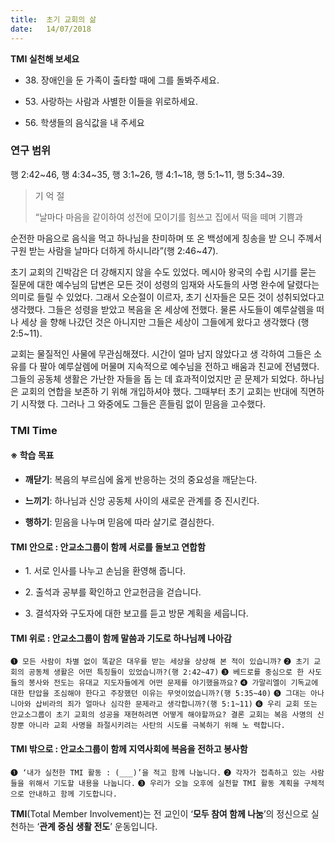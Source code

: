 ```yaml
---
title:  초기 교회의 삶
date:   14/07/2018
---
```


**TMI 실천해 보세요**

- 38\. 장애인을 둔 가족이 출타할 때에 그를 돌봐주세요.

- 53\. 사랑하는 사람과 사별한 이들을 위로하세요.

- 56\. 학생들의 음식값을 내 주세요

### 연구 범위 
행 2:42~46, 행 4:34~35, 행 3:1~26, 행 4:1~18, 행 5:1~11, 행 5:34~39.

> <p>기 억 절</p>
>  “날마다 마음을 같이하여 성전에 모이기를 힘쓰고 집에서 떡을 떼며 기쁨과
   순전한 마음으로 음식을 먹고 하나님을 찬미하며 또 온 백성에게 칭송을 받
   으니 주께서 구원 받는 사람을 날마다 더하게 하시니라”(행 2:46~47).

초기 교회의 긴박감은 더 강해지지 않을 수도 있었다. 메시아 왕국의
수립 시기를 묻는 질문에 대한 예수님의 답변은 모든 것이 성령의 임재와
사도들의 사명 완수에 달렸다는 의미로 들릴 수 있었다. 그래서 오순절이
이르자, 초기 신자들은 모든 것이 성취되었다고 생각했다. 그들은 성령을
받았고 복음을 온 세상에 전했다. 물론 사도들이 예루살렘을 떠나 세상
을 향해 나갔던 것은 아니지만 그들은 세상이 그들에게 왔다고 생각했다
(행 2:5~11).

교회는 물질적인 사물에 무관심해졌다. 시간이 얼마 남지 않았다고 생
각하여 그들은 소유를 다 팔아 예루살렘에 머물며 지속적으로 예수님을
전하고 배움과 친교에 전념했다. 그들의 공동체 생활은 가난한 자들을 돕
는 데 효과적이었지만 곧 문제가 되었다. 하나님은 교회의 연합을 보존하
기 위해 개입하셔야 했다. 그때부터 초기 교회는 반대에 직면하기 시작했
다. 그러나 그 와중에도 그들은 흔들림 없이 믿음을 고수했다. 

### TMI Time

#### ※ 학습 목표

- **깨닫기**: 복음의 부르심에 옳게 반응하는 것의 중요성을
깨닫는다.

- **느끼기**: 하나님과 신앙 공동체 사이의 새로운 관계를 증
  진시킨다.

- **행하기**: 믿음을 나누며 믿음에 따라 살기로 결심한다.

#### TMI 안으로 : 안교소그룹이 함께 서로를 돌보고 연합함

- 1\. 서로 인사를 나누고
손님을 환영해 줍니다.

- 2\. 출석과 공부를 확인하고
안교헌금을 걷습니다.

- 3\. 결석자와 구도자에
대한 보고를 듣고
방문 계획을 세웁니다.

#### TMI 위로 : 안교소그룹이 함께 말씀과 기도로 하나님께 나아감

`➊ 모든 사람이 차별 없이 똑같은 대우를 받는 세상을 상상해 본 적이 있습니까?`
`➋ 초기 교회의 공동체 생활은 어떤 특징들이 있었습니까?(행 2:42~47)`
`➌ 베드로를 중심으로 한 사도들의 봉사와 전도는 유대교 지도자들에게 어떤 문제를 야기했을까요?`
`➍ 가말리엘이 기독교에 대한 탄압을 조심해야 한다고 주장했던 이유는 무엇이었습니까?(행
5:35~40)`
`➎ 그대는 아나니아와 삽비라의 죄가 얼마나 심각한 문제라고 생각합니까?(행 5:1~11)`
`➏ 우리 교회 또는 안교소그룹이 초기 교회의 성공을 재현하려면 어떻게 해야할까요?
결론 교회는 복음 사명의 신장뿐 아니라 교회 사명을 좌절시키려는 사탄의 시도를 극복하기 위해 노
력합니다.`

#### TMI 밖으로 : 안교소그룹이 함께 지역사회에 복음을 전하고 봉사함

`➊ ‘내가 실천한 TMI 활동 : (___)’을 적고 함께 나눕니다.`
`➋ 각자가 접촉하고 있는 사람들을 위해서 기도할 내용을 나눕니다.`
`➌ 우리가 오늘 오후에 실천할 TMI 활동 계획을 구체적으로 안내하고 함께 기도합니다.`

**TMI**(Total Member Involvement)는 전 교인이 ‘**모두 참여 함께 나눔**’의 정신으로 실천하는 ‘**관계 중심 생활 전도**’ 운동입니다.
